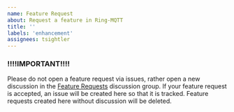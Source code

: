 ```yaml
---
name: Feature Request
about: Request a feature in Ring-MQTT
title: ''
labels: 'enhancement'
assignees: tsightler
---
```


### !!!!IMPORTANT!!!! ###

Please do not open a feature request via issues, rather open a new discussion in the [Feature Requests](https://github.com/tsightler/ring-mqtt/discussions/categories/feature-requests) discussion group.  If your feature request is accepted, an issue will be created here so that it is tracked.  Feature requests created here without discussion will be deleted.
